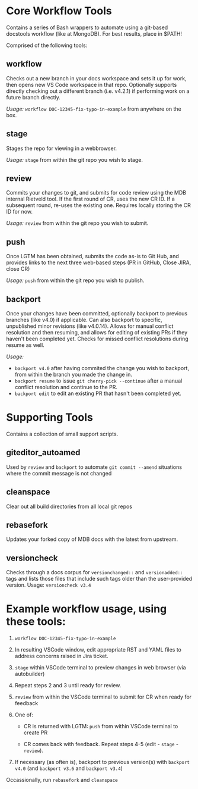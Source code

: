 # Core Workflow Tools
Contains a series of Bash wrappers to automate using a git-based docstools workflow (like at MongoDB). For best results, place in $PATH!

Comprised of the following tools:

## workflow
Checks out a new branch in your docs workspace and sets it up for work, then opens new VS Code workspace in that repo. Optionally supports directly checking out a different branch (i.e. v4.2.1) if performing work on a future branch directly.

_Usage:_ `workflow DOC-12345-fix-typo-in-example` from anywhere on the box.

## stage
Stages the repo for viewing in a webbrowser.

_Usage:_ `stage` from within the git repo you wish to stage.

## review
Commits your changes to git, and submits for code review using the MDB internal Rietveld tool. If the first round of CR, uses the new CR ID. If a subsequent round, re-uses the existing one. Requires locally storing the CR ID for now.

_Usage:_ `review` from within the git repo you wish to submit.

## push
Once LGTM has been obtained, submits the code as-is to Git Hub, and provides links to the next three web-based steps (PR in GitHub, Close JIRA, close CR)

_Usage:_ `push` from within the git repo you wish to publish.

## backport
Once your changes have been committed, optionally backport to previous branches (like v4.0) if applicable. Can also backport to specific, unpublished minor revisions (like v4.0.14). Allows for manual conflict resolution and then resuming, and allows for editing of existing PRs if they haven't been completed yet. Checks for missed conflict resolutions during resume as well.

_Usage:_ 
- `backport v4.0` after having commited the change you wish to backport, from within the branch you made the change in.
- `backport resume` to issue `git cherry-pick --continue` after a manual conflict resolution and continue to the PR.
- `backport edit` to edit an existing PR that hasn't been completed yet.

# Supporting Tools
Contains a collection of small support scripts.

## giteditor_autoamed
Used by `review` and `backport` to automate `git commit --amend` situations where the commit message is not changed

## cleanspace
Clear out all build directories from all local git repos

## rebasefork
Updates your forked copy of MDB docs with the latest from upstream.

## versioncheck
Checks through a docs corpus for `versionchanged::` and `versionadded::` tags and lists those files that include such tags older than the user-provided version. Usage: `versioncheck v3.4`

# Example workflow usage, using these tools:

1. `workflow DOC-12345-fix-typo-in-example`

2. In resulting VSCode window, edit appropriate RST and YAML files to address concerns raised in Jira ticket.

3. `stage` within VSCode terminal to preview changes in web browser (via autobuilder)

4. Repeat steps 2 and 3 until ready for review.

5. `review` from within the VSCode terminal to submit for CR when ready for feedback

6. One of:

   - CR is returned with LGTM: `push` from within VSCode terminal to create PR

   - CR comes back with feedback. Repeat steps 4-5 (edit - `stage` - `review`).

7. If necessary (as often is), backport to previous version(s) with `backport v4.0` (and `backport v3.6` and `backport v3.4`)


Occassionally, run `rebasefork` and `cleanspace`
